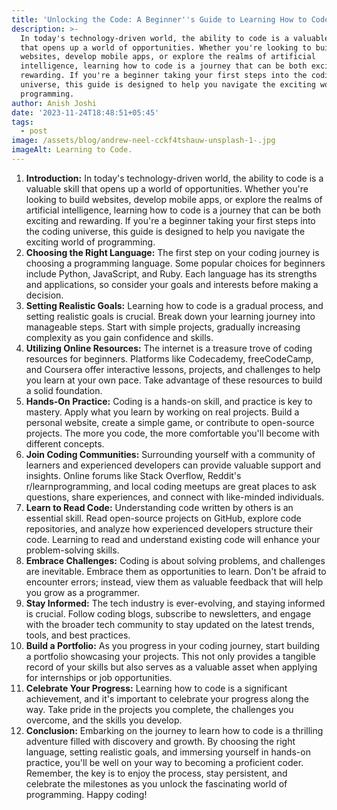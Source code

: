 ```yaml
---
title: 'Unlocking the Code: A Beginner''s Guide to Learning How to Code'
description: >-
  In today's technology-driven world, the ability to code is a valuable skill
  that opens up a world of opportunities. Whether you're looking to build
  websites, develop mobile apps, or explore the realms of artificial
  intelligence, learning how to code is a journey that can be both exciting and
  rewarding. If you're a beginner taking your first steps into the coding
  universe, this guide is designed to help you navigate the exciting world of
  programming.
author: Anish Joshi
date: '2023-11-24T18:48:51+05:45'
tags:
  - post
image: /assets/blog/andrew-neel-cckf4tshauw-unsplash-1-.jpg
imageAlt: Learning to Code.
---
```

1. **Introduction:**
   In today's technology-driven world, the ability to code is a valuable skill that opens up a world of opportunities. Whether you're looking to build websites, develop mobile apps, or explore the realms of artificial intelligence, learning how to code is a journey that can be both exciting and rewarding. If you're a beginner taking your first steps into the coding universe, this guide is designed to help you navigate the exciting world of programming.
2. **Choosing the Right Language:**
   The first step on your coding journey is choosing a programming language. Some popular choices for beginners include Python, JavaScript, and Ruby. Each language has its strengths and applications, so consider your goals and interests before making a decision.
3. **Setting Realistic Goals:**
   Learning how to code is a gradual process, and setting realistic goals is crucial. Break down your learning journey into manageable steps. Start with simple projects, gradually increasing complexity as you gain confidence and skills.
4. **Utilizing Online Resources:**
   The internet is a treasure trove of coding resources for beginners. Platforms like Codecademy, freeCodeCamp, and Coursera offer interactive lessons, projects, and challenges to help you learn at your own pace. Take advantage of these resources to build a solid foundation.
5. **Hands-On Practice:**
   Coding is a hands-on skill, and practice is key to mastery. Apply what you learn by working on real projects. Build a personal website, create a simple game, or contribute to open-source projects. The more you code, the more comfortable you'll become with different concepts.
6. **Join Coding Communities:**
   Surrounding yourself with a community of learners and experienced developers can provide valuable support and insights. Online forums like Stack Overflow, Reddit's r/learnprogramming, and local coding meetups are great places to ask questions, share experiences, and connect with like-minded individuals.
7. **Learn to Read Code:**
   Understanding code written by others is an essential skill. Read open-source projects on GitHub, explore code repositories, and analyze how experienced developers structure their code. Learning to read and understand existing code will enhance your problem-solving skills.
8. **Embrace Challenges:**
   Coding is about solving problems, and challenges are inevitable. Embrace them as opportunities to learn. Don't be afraid to encounter errors; instead, view them as valuable feedback that will help you grow as a programmer.
9. **Stay Informed:**
   The tech industry is ever-evolving, and staying informed is crucial. Follow coding blogs, subscribe to newsletters, and engage with the broader tech community to stay updated on the latest trends, tools, and best practices.
10. **Build a Portfolio:**
    As you progress in your coding journey, start building a portfolio showcasing your projects. This not only provides a tangible record of your skills but also serves as a valuable asset when applying for internships or job opportunities.
11. **Celebrate Your Progress:**
    Learning how to code is a significant achievement, and it's important to celebrate your progress along the way. Take pride in the projects you complete, the challenges you overcome, and the skills you develop.
12. **Conclusion:**
    Embarking on the journey to learn how to code is a thrilling adventure filled with discovery and growth. By choosing the right language, setting realistic goals, and immersing yourself in hands-on practice, you'll be well on your way to becoming a proficient coder. Remember, the key is to enjoy the process, stay persistent, and celebrate the milestones as you unlock the fascinating world of programming. Happy coding!

